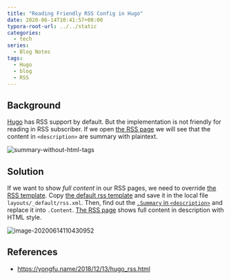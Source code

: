 ```yaml
---
title: "Reading Friendly RSS Config in Hugo"
date: 2020-06-14T10:41:57+08:00
typora-root-url: ../../static
categories:
  - tech
series:
  - Blog Notes
tags:
  - Hugo
  - blog
  - RSS
---
```


## Background

[Hugo](https://gohugo.io/) has RSS support by default. But the implementation is not friendly for reading in RSS subscriber. If we open [the RSS page](/index.xml) we will see that the content in `<description>` are summary with plaintext.

![summary-without-html-tags](image-20200614105452252.png)

## Solution

If we want to show *full content* in our RSS pages, we need to override [the RSS template](https://gohugo.io/templates/rss/#the-embedded-rssxml). Copy [the default rss template](https://github.com/gohugoio/hugo/blob/master/tpl/tplimpl/embedded/templates/_default/rss.xml) and save it in the local file `layouts/_default/rss.xml`. Then, find out the [`.Summary` in `<description>`](https://github.com/gohugoio/hugo/blob/master/tpl/tplimpl/embedded/templates/_default/rss.xml#L35) and replace it into `.Content`. [The RSS page](/index.xml) shows full content in description with HTML style.

![image-20200614110430952](image-20200614110430952.png)

## References

* https://yongfu.name/2018/12/13/hugo_rss.html